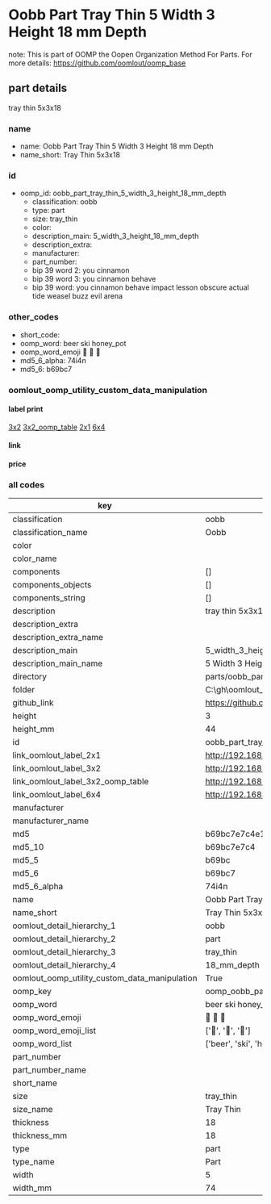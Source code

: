 # Oobb Part Tray Thin 5 Width 3 Height 18 mm Depth  

note: This is part of OOMP the Oopen Organization Method For Parts. For more details: https://github.com/oomlout/oomp_base

##  part details
  



tray thin 5x3x18



### name
* name: Oobb Part Tray Thin 5 Width 3 Height 18 mm Depth
* name_short: Tray Thin 5x3x18 
### id
* oomp_id: oobb_part_tray_thin_5_width_3_height_18_mm_depth
  * classification: oobb
  * type: part
  * size: tray_thin
  * color: 
  * description_main: 5_width_3_height_18_mm_depth
  * description_extra: 
  * manufacturer: 
  * part_number: 
  * bip 39 word 2: you cinnamon
  * bip 39 word 3: you cinnamon behave
  * bip 39 word: you cinnamon behave impact lesson obscure actual tide weasel buzz evil arena

### other_codes
* short_code: 
* oomp_word: beer ski honey_pot
* oomp_word_emoji :beer: :ski: :honey_pot:
* md5_6_alpha: 74i4n
* md5_6: b69bc7






### oomlout_oomp_utility_custom_data_manipulation
#### label print
[3x2](http://192.168.1.245:1112/?label=oomp%2074i4n)
[3x2_oomp_table](http://192.168.1.108:1112/?label=oomp%2074i4n)
[2x1](http://192.168.1.242:1112/?label=oomp%2074i4n)
[6x4](http://192.168.1.55:1112/?label=oomp%2074i4n)    

#### link

                              

#### price







### all codes 
| key | value |  
| --- | --- |  
| classification | oobb |  
| classification_name | Oobb |  
| color |  |  
| color_name |  |  
| components | [] |  
| components_objects | [] |  
| components_string | [] |  
| description | tray thin 5x3x18 |  
| description_extra |  |  
| description_extra_name |  |  
| description_main | 5_width_3_height_18_mm_depth |  
| description_main_name | 5 Width 3 Height 18 mm Depth |  
| directory | parts/oobb_part_tray_thin_5_width_3_height_18_mm_depth |  
| folder | C:\gh\oomlout_oobb_version_4_generated_parts\things\oobb_part_tray_thin_5_width_3_height_18_mm_depth |  
| github_link | https://github.com/oomlout/oomlout_oomp_part_src/tree/main/parts/oobb_part_tray_thin_5_width_3_height_18_mm_depth |  
| height | 3 |  
| height_mm | 44 |  
| id | oobb_part_tray_thin_5_width_3_height_18_mm_depth |  
| link_oomlout_label_2x1 | http://192.168.1.242:1112/?label=oomp%2074i4n |  
| link_oomlout_label_3x2 | http://192.168.1.245:1112/?label=oomp%2074i4n |  
| link_oomlout_label_3x2_oomp_table | http://192.168.1.108:1112/?label=oomp%2074i4n |  
| link_oomlout_label_6x4 | http://192.168.1.55:1112/?label=oomp%2074i4n |  
| manufacturer |  |  
| manufacturer_name |  |  
| md5 | b69bc7e7c4e1c05e6140371c28ca47f9 |  
| md5_10 | b69bc7e7c4 |  
| md5_5 | b69bc |  
| md5_6 | b69bc7 |  
| md5_6_alpha | 74i4n |  
| name | Oobb Part Tray Thin 5 Width 3 Height 18 mm Depth |  
| name_short | Tray Thin 5x3x18  |  
| oomlout_detail_hierarchy_1 | oobb |  
| oomlout_detail_hierarchy_2 | part |  
| oomlout_detail_hierarchy_3 | tray_thin |  
| oomlout_detail_hierarchy_4 | 18_mm_depth |  
| oomlout_oomp_utility_custom_data_manipulation | True |  
| oomp_key | oomp_oobb_part_tray_thin_5_width_3_height_18_mm_depth |  
| oomp_word | beer ski honey_pot |  
| oomp_word_emoji | :beer: :ski: :honey_pot: |  
| oomp_word_emoji_list | [':beer:', ':ski:', ':honey_pot:'] |  
| oomp_word_list | ['beer', 'ski', 'honey_pot'] |  
| part_number |  |  
| part_number_name |  |  
| short_name |  |  
| size | tray_thin |  
| size_name | Tray Thin |  
| thickness | 18 |  
| thickness_mm | 18 |  
| type | part |  
| type_name | Part |  
| width | 5 |  
| width_mm | 74 |  
